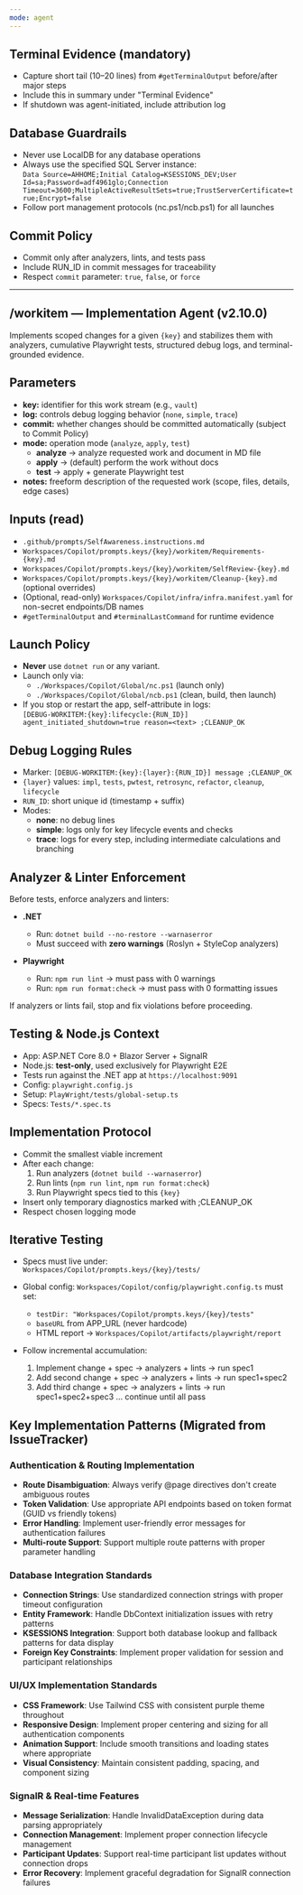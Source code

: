 ```yaml
---
mode: agent
---
```


## Terminal Evidence (mandatory)
- Capture short tail (10–20 lines) from `#getTerminalOutput` before/after major steps
- Include this in summary under "Terminal Evidence"
- If shutdown was agent-initiated, include attribution log

## Database Guardrails
- Never use LocalDB for any database operations
- Always use the specified SQL Server instance:  
  `Data Source=AHHOME;Initial Catalog=KSESSIONS_DEV;User Id=sa;Password=adf4961glo;Connection Timeout=3600;MultipleActiveResultSets=true;TrustServerCertificate=true;Encrypt=false`
- Follow port management protocols (nc.ps1/ncb.ps1) for all launches

## Commit Policy
- Commit only after analyzers, lints, and tests pass
- Include RUN_ID in commit messages for traceability
- Respect `commit` parameter: `true`, `false`, or `force`

---

## /workitem — Implementation Agent (v2.10.0)

Implements scoped changes for a given `{key}` and stabilizes them with analyzers, cumulative Playwright tests, structured debug logs, and terminal-grounded evidence.

## Parameters
- **key:** identifier for this work stream (e.g., `vault`)
- **log:** controls debug logging behavior (`none`, `simple`, `trace`)
- **commit:** whether changes should be committed automatically (subject to Commit Policy)
- **mode:** operation mode (`analyze`, `apply`, `test`)
  - **analyze** → analyze requested work and document in MD file
  - **apply** → (default) perform the work without docs
  - **test** → apply + generate Playwright test
- **notes:** freeform description of the requested work (scope, files, details, edge cases)

## Inputs (read)
- `.github/prompts/SelfAwareness.instructions.md`
- `Workspaces/Copilot/prompts.keys/{key}/workitem/Requirements-{key}.md`
- `Workspaces/Copilot/prompts.keys/{key}/workitem/SelfReview-{key}.md`
- `Workspaces/Copilot/prompts.keys/{key}/workitem/Cleanup-{key}.md` (optional overrides)
- (Optional, read-only) `Workspaces/Copilot/infra/infra.manifest.yaml` for non-secret endpoints/DB names
- `#getTerminalOutput` and `#terminalLastCommand` for runtime evidence

## Launch Policy
- **Never** use `dotnet run` or any variant.
- Launch only via:
  - `./Workspaces/Copilot/Global/nc.ps1`  (launch only)
  - `./Workspaces/Copilot/Global/ncb.ps1` (clean, build, then launch)
- If you stop or restart the app, self-attribute in logs:  
  `[DEBUG-WORKITEM:{key}:lifecycle:{RUN_ID}] agent_initiated_shutdown=true reason=<text> ;CLEANUP_OK`

## Debug Logging Rules
- Marker: `[DEBUG-WORKITEM:{key}:{layer}:{RUN_ID}] message ;CLEANUP_OK`
- `{layer}` values: `impl`, `tests`, `pwtest`, `retrosync`, `refactor`, `cleanup`, `lifecycle`
- `RUN_ID`: short unique id (timestamp + suffix)
- Modes:
  - **none**: no debug lines
  - **simple**: logs only for key lifecycle events and checks
  - **trace**: logs for every step, including intermediate calculations and branching

## Analyzer & Linter Enforcement
Before tests, enforce analyzers and linters:

- **.NET**  
  - Run: `dotnet build --no-restore --warnaserror`  
  - Must succeed with **zero warnings** (Roslyn + StyleCop analyzers)

- **Playwright**  
  - Run: `npm run lint` → must pass with 0 warnings  
  - Run: `npm run format:check` → must pass with 0 formatting issues

If analyzers or lints fail, stop and fix violations before proceeding.

## Testing & Node.js Context
- App: ASP.NET Core 8.0 + Blazor Server + SignalR
- Node.js: **test-only**, used exclusively for Playwright E2E
- Tests run against the .NET app at `https://localhost:9091`
- Config: `playwright.config.js`  
- Setup: `PlayWright/tests/global-setup.ts`  
- Specs: `Tests/*.spec.ts`

## Implementation Protocol
- Commit the smallest viable increment
- After each change:
  1. Run analyzers (`dotnet build --warnaserror`)
  2. Run lints (`npm run lint`, `npm run format:check`)
  3. Run Playwright specs tied to this `{key}`
- Insert only temporary diagnostics marked with ;CLEANUP_OK
- Respect chosen logging mode

## Iterative Testing
- Specs must live under:  
  `Workspaces/Copilot/prompts.keys/{key}/tests/`

- Global config: `Workspaces/Copilot/config/playwright.config.ts` must set:
  - `testDir: "Workspaces/Copilot/prompts.keys/{key}/tests"`
  - `baseURL` from APP_URL (never hardcode)
  - HTML report → `Workspaces/Copilot/artifacts/playwright/report`

- Follow incremental accumulation:
  1. Implement change + spec → analyzers + lints → run spec1
  2. Add second change + spec → analyzers + lints → run spec1+spec2
  3. Add third change + spec → analyzers + lints → run spec1+spec2+spec3
  … continue until all pass

## Key Implementation Patterns (Migrated from IssueTracker)

### Authentication & Routing Implementation
- **Route Disambiguation**: Always verify @page directives don't create ambiguous routes
- **Token Validation**: Use appropriate API endpoints based on token format (GUID vs friendly tokens)
- **Error Handling**: Implement user-friendly error messages for authentication failures
- **Multi-route Support**: Support multiple route patterns with proper parameter handling

### Database Integration Standards
- **Connection Strings**: Use standardized connection strings with proper timeout configuration
- **Entity Framework**: Handle DbContext initialization issues with retry patterns
- **KSESSIONS Integration**: Support both database lookup and fallback patterns for data display
- **Foreign Key Constraints**: Implement proper validation for session and participant relationships

### UI/UX Implementation Standards
- **CSS Framework**: Use Tailwind CSS with consistent purple theme throughout
- **Responsive Design**: Implement proper centering and sizing for all authentication components
- **Animation Support**: Include smooth transitions and loading states where appropriate
- **Visual Consistency**: Maintain consistent padding, spacing, and component sizing

### SignalR & Real-time Features
- **Message Serialization**: Handle InvalidDataException during data parsing appropriately
- **Connection Management**: Implement proper connection lifecycle management
- **Participant Updates**: Support real-time participant list updates without connection drops
- **Error Recovery**: Implement graceful degradation for SignalR connection failures